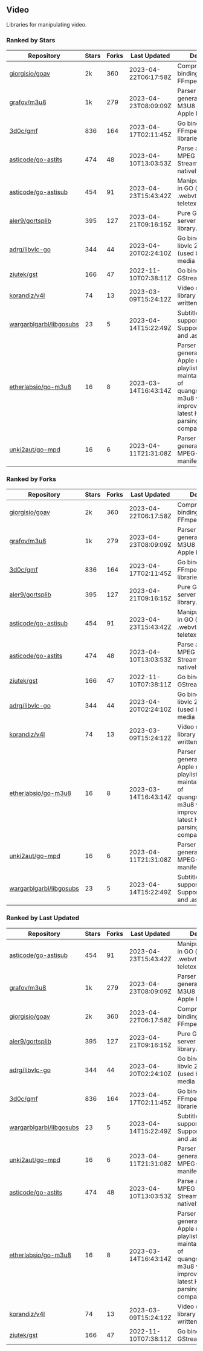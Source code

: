 ## Video

Libraries for manipulating video.

### Ranked by Stars

| Repository | Stars | Forks | Last Updated | Description | 
|------------|-------|-------|--------------|-------------|
| [giorgisio/goav](https://github.com/giorgisio/goav) | 2k | 360 | 2023-04-22T06:17:58Z |  Comprehensive Go bindings for FFmpeg. |
| [grafov/m3u8](https://github.com/grafov/m3u8) | 1k | 279 | 2023-04-23T08:09:09Z |  Parser and generator library of M3U8 playlists for Apple HLS. |
| [3d0c/gmf](https://github.com/3d0c/gmf) | 836 | 164 | 2023-04-17T02:11:45Z |  Go bindings for FFmpeg av\* libraries. |
| [asticode/go-astits](https://github.com/asticode/go-astits) | 474 | 48 | 2023-04-10T13:03:53Z |  Parse and demux MPEG Transport Streams (.ts) natively in GO. |
| [asticode/go-astisub](https://github.com/asticode/go-astisub) | 454 | 91 | 2023-04-23T15:43:42Z |  Manipulate subtitles in GO (.srt, .stl, .ttml, .webvtt, .ssa/.ass, teletext, .smi, etc.). |
| [aler9/gortsplib](https://github.com/aler9/gortsplib) | 395 | 127 | 2023-04-21T09:16:15Z |  Pure Go RTSP server and client library. |
| [adrg/libvlc-go](https://github.com/adrg/libvlc-go) | 344 | 44 | 2023-04-20T02:24:10Z |  Go bindings for libvlc 2.X/3.X/4.X (used by the VLC media player). |
| [ziutek/gst](https://github.com/ziutek/gst) | 166 | 47 | 2022-11-10T07:38:11Z |  Go bindings for GStreamer. |
| [korandiz/v4l](https://github.com/korandiz/v4l) | 74 | 13 | 2023-03-09T15:24:12Z |  Video capture library for Linux, written in Go. |
| [wargarblgarbl/libgosubs](https://github.com/wargarblgarbl/libgosubs) | 23 | 5 | 2023-04-14T15:22:49Z |  Subtitle format support for go. Supports .srt, .ttml, and .ass. |
| [etherlabsio/go-m3u8](https://github.com/etherlabsio/go-m3u8) | 16 | 8 | 2023-03-14T16:43:14Z |  Parser and generator library for Apple m3u8 playlists. Actively maintained version of quangngotan95/go-m3u8 with improvements and latest HLS playlist parsing compatibility. |
| [unki2aut/go-mpd](https://github.com/unki2aut/go-mpd) | 16 | 6 | 2023-04-11T21:31:08Z |  Parser and generator library for MPEG-DASH manifest files. |

### Ranked by Forks

| Repository | Stars | Forks | Last Updated | Description | 
|------------|-------|-------|--------------|-------------|
| [giorgisio/goav](https://github.com/giorgisio/goav) | 2k | 360 | 2023-04-22T06:17:58Z |  Comprehensive Go bindings for FFmpeg. |
| [grafov/m3u8](https://github.com/grafov/m3u8) | 1k | 279 | 2023-04-23T08:09:09Z |  Parser and generator library of M3U8 playlists for Apple HLS. |
| [3d0c/gmf](https://github.com/3d0c/gmf) | 836 | 164 | 2023-04-17T02:11:45Z |  Go bindings for FFmpeg av\* libraries. |
| [aler9/gortsplib](https://github.com/aler9/gortsplib) | 395 | 127 | 2023-04-21T09:16:15Z |  Pure Go RTSP server and client library. |
| [asticode/go-astisub](https://github.com/asticode/go-astisub) | 454 | 91 | 2023-04-23T15:43:42Z |  Manipulate subtitles in GO (.srt, .stl, .ttml, .webvtt, .ssa/.ass, teletext, .smi, etc.). |
| [asticode/go-astits](https://github.com/asticode/go-astits) | 474 | 48 | 2023-04-10T13:03:53Z |  Parse and demux MPEG Transport Streams (.ts) natively in GO. |
| [ziutek/gst](https://github.com/ziutek/gst) | 166 | 47 | 2022-11-10T07:38:11Z |  Go bindings for GStreamer. |
| [adrg/libvlc-go](https://github.com/adrg/libvlc-go) | 344 | 44 | 2023-04-20T02:24:10Z |  Go bindings for libvlc 2.X/3.X/4.X (used by the VLC media player). |
| [korandiz/v4l](https://github.com/korandiz/v4l) | 74 | 13 | 2023-03-09T15:24:12Z |  Video capture library for Linux, written in Go. |
| [etherlabsio/go-m3u8](https://github.com/etherlabsio/go-m3u8) | 16 | 8 | 2023-03-14T16:43:14Z |  Parser and generator library for Apple m3u8 playlists. Actively maintained version of quangngotan95/go-m3u8 with improvements and latest HLS playlist parsing compatibility. |
| [unki2aut/go-mpd](https://github.com/unki2aut/go-mpd) | 16 | 6 | 2023-04-11T21:31:08Z |  Parser and generator library for MPEG-DASH manifest files. |
| [wargarblgarbl/libgosubs](https://github.com/wargarblgarbl/libgosubs) | 23 | 5 | 2023-04-14T15:22:49Z |  Subtitle format support for go. Supports .srt, .ttml, and .ass. |

### Ranked by Last Updated

| Repository | Stars | Forks | Last Updated | Description | 
|------------|-------|-------|--------------|-------------|
| [asticode/go-astisub](https://github.com/asticode/go-astisub) | 454 | 91 | 2023-04-23T15:43:42Z |  Manipulate subtitles in GO (.srt, .stl, .ttml, .webvtt, .ssa/.ass, teletext, .smi, etc.). |
| [grafov/m3u8](https://github.com/grafov/m3u8) | 1k | 279 | 2023-04-23T08:09:09Z |  Parser and generator library of M3U8 playlists for Apple HLS. |
| [giorgisio/goav](https://github.com/giorgisio/goav) | 2k | 360 | 2023-04-22T06:17:58Z |  Comprehensive Go bindings for FFmpeg. |
| [aler9/gortsplib](https://github.com/aler9/gortsplib) | 395 | 127 | 2023-04-21T09:16:15Z |  Pure Go RTSP server and client library. |
| [adrg/libvlc-go](https://github.com/adrg/libvlc-go) | 344 | 44 | 2023-04-20T02:24:10Z |  Go bindings for libvlc 2.X/3.X/4.X (used by the VLC media player). |
| [3d0c/gmf](https://github.com/3d0c/gmf) | 836 | 164 | 2023-04-17T02:11:45Z |  Go bindings for FFmpeg av\* libraries. |
| [wargarblgarbl/libgosubs](https://github.com/wargarblgarbl/libgosubs) | 23 | 5 | 2023-04-14T15:22:49Z |  Subtitle format support for go. Supports .srt, .ttml, and .ass. |
| [unki2aut/go-mpd](https://github.com/unki2aut/go-mpd) | 16 | 6 | 2023-04-11T21:31:08Z |  Parser and generator library for MPEG-DASH manifest files. |
| [asticode/go-astits](https://github.com/asticode/go-astits) | 474 | 48 | 2023-04-10T13:03:53Z |  Parse and demux MPEG Transport Streams (.ts) natively in GO. |
| [etherlabsio/go-m3u8](https://github.com/etherlabsio/go-m3u8) | 16 | 8 | 2023-03-14T16:43:14Z |  Parser and generator library for Apple m3u8 playlists. Actively maintained version of quangngotan95/go-m3u8 with improvements and latest HLS playlist parsing compatibility. |
| [korandiz/v4l](https://github.com/korandiz/v4l) | 74 | 13 | 2023-03-09T15:24:12Z |  Video capture library for Linux, written in Go. |
| [ziutek/gst](https://github.com/ziutek/gst) | 166 | 47 | 2022-11-10T07:38:11Z |  Go bindings for GStreamer. |

